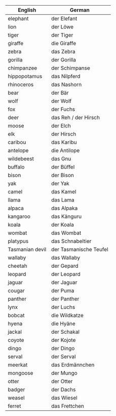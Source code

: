 
| English         | German                 |
| --------------- | ---------------------- |
| elephant        | der Elefant            |
| lion            | der Löwe               |
| tiger           | der Tiger              |
| giraffe         | die Giraffe            |
| zebra           | das Zebra              |
| gorilla         | der Gorilla            |
| chimpanzee      | der Schimpanse         |
| hippopotamus    | das Nilpferd           |
| rhinoceros      | das Nashorn            |
| bear            | der Bär                |
| wolf            | der Wolf               |
| fox             | der Fuchs              |
| deer            | das Reh / der Hirsch   |
| moose           | der Elch               |
| elk             | der Hirsch             |
| caribou         | das Karibu             |
| antelope        | die Antilope           |
| wildebeest      | das Gnu                |
| buffalo         | der Büffel             |
| bison           | der Bison              |
| yak             | der Yak                |
| camel           | das Kamel              |
| llama           | das Lama               |
| alpaca          | das Alpaka             |
| kangaroo        | das Känguru            |
| koala           | der Koala              |
| wombat          | das Wombat             |
| platypus        | das Schnabeltier       |
| Tasmanian devil | der Tasmanische Teufel |
| wallaby         | das Wallaby            |
| cheetah         | der Gepard             |
| leopard         | der Leopard            |
| jaguar          | der Jaguar             |
| cougar          | der Puma               |
| panther         | der Panther            |
| lynx            | der Luchs              |
| bobcat          | die Wildkatze          |
| hyena           | die Hyäne              |
| jackal          | der Schakal            |
| coyote          | der Kojote             |
| dingo           | der Dingo              |
| serval          | der Serval             |
| meerkat         | das Erdmännchen        |
| mongoose        | der Mungo              |
| otter           | der Otter              |
| badger          | der Dachs              |
| weasel          | das Wiesel             |
| ferret          | das Frettchen          |